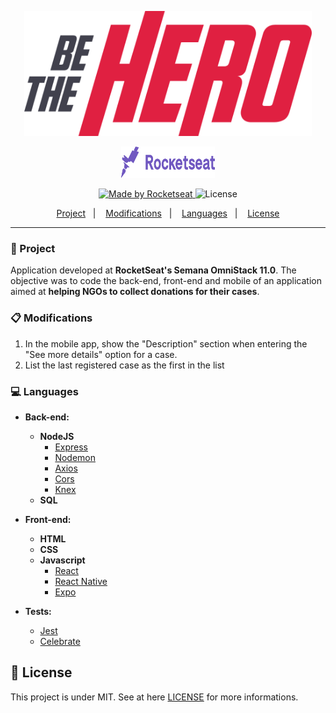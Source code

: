 <p align="center">
  <img width="460" height="200" src="https://github.com/edusmartins/be-the-hero/blob/master/frontend/src/assets/logo.svg" alt="Be The Hero">
</p>

<p align="center">
  <img width="150" height="50" src="https://github.com/edusmartins/be-the-hero/blob/master/github-assets/rocket.svg" alt="RocketSeat">
</p>

<p align="center">
  <a href="https://rocketseat.com.br">
    <img alt="Made by Rocketseat" src="https://img.shields.io/badge/made%20by-RocketSeat-red">
  </a>
  <img alt="License" src="https://img.shields.io/badge/license-MIT-red">
</p>

<p align="center">
  <a href="#page_with_curl-project">Project</a>&nbsp;&nbsp;&nbsp;|&nbsp;&nbsp;&nbsp;
  <a href="#clipboard-modifications">Modifications</a>&nbsp;&nbsp;&nbsp;|&nbsp;&nbsp;&nbsp;
  <a href="#computer-languages">Languages</a>&nbsp;&nbsp;&nbsp;|&nbsp;&nbsp;&nbsp;
  <a href="#memo-license">License</a>
</p>


---

### :page_with_curl: Project

Application developed at <b>RocketSeat's Semana OmniStack 11.0</b>. The objective was to code the back-end, front-end and mobile of an application aimed at <b>helping NGOs to collect donations for their cases</b>.
<br>

### :clipboard: Modifications

1. In the mobile app, show the "Description" section when entering the "See more details" option for a case.
2. List the last registered case as the first in the list

### :computer: Languages

- **Back-end:**
    - **NodeJS**
      - [Express](https://expressjs.com/pt-br/)
      - [Nodemon](https://www.npmjs.com/package/nodemon)
      - [Axios](https://www.npmjs.com/package/axios)
      - [Cors](https://www.npmjs.com/package/cors)
      - [Knex](https://github.com/knex/knex)
    - **SQL**
      

- **Front-end:**
  - **HTML**
  - **CSS**
  - **Javascript**
      - [React](https://github.com/facebook/react)
      - [React Native](https://github.com/facebook/react-native)
      - [Expo](https://expo.io/)
      
- **Tests:**
  - [Jest](https://www.npmjs.com/package/jest)
  - [Celebrate](https://github.com/arb/celebrate)

## :memo: License

This project is under MIT. See at here [LICENSE](LICENSE) for more informations.
 
